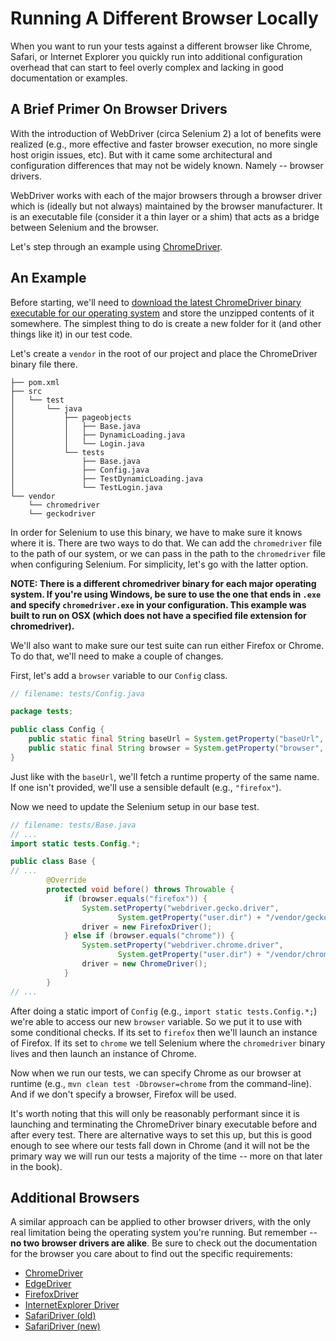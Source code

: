 # Running A Different Browser Locally

When you want to run your tests against a different browser like Chrome, Safari, or Internet Explorer you quickly run into additional configuration overhead that can start to feel overly complex and lacking in good documentation or examples.

## A Brief Primer On Browser Drivers

With the introduction of WebDriver (circa Selenium 2) a lot of benefits were realized (e.g., more effective and faster browser execution, no more single host origin issues, etc). But with it came some architectural and configuration differences that may not be widely known. Namely -- browser drivers.

WebDriver works with each of the major browsers through a browser driver which is (ideally but not always) maintained by the browser manufacturer. It is an executable file (consider it a thin layer or a shim) that acts as a bridge between Selenium and the browser.

Let's step through an example using [ChromeDriver](https://sites.google.com/a/chromium.org/chromedriver/).

## An Example

Before starting, we'll need to [download the latest ChromeDriver binary executable for our operating system](http://chromedriver.storage.googleapis.com/index.html) and store the unzipped contents of it somewhere. The simplest thing to do is create a new folder for it (and other things like it) in our test code.

Let's create a `vendor` in the root of our project and place the ChromeDriver binary file there.

```text
├── pom.xml
├── src
│   └── test
│       └── java
│           ├── pageobjects
│           │   ├── Base.java
│           │   ├── DynamicLoading.java
│           │   └── Login.java
│           └── tests
│               ├── Base.java
│               ├── Config.java
│               ├── TestDynamicLoading.java
│               └── TestLogin.java
└── vendor
    └── chromedriver
    └── geckodriver
```

In order for Selenium to use this binary, we have to make sure it knows where it is. There are two ways to do that. We can add the `chromedriver` file to the path of our system, or we can pass in the path to the `chromedriver` file when configuring Selenium. For simplicity, let's go with the latter option.

__NOTE: There is a different chromedriver binary for each major operating system. If you're using Windows, be sure to use the one that ends in `.exe` and specify `chromedriver.exe` in your configuration. This example was built to run on OSX (which does not have a specified file extension for chromedriver).__

We'll also want to make sure our test suite can run either Firefox or Chrome. To do that, we'll need to make a couple of changes.

First, let's add a `browser` variable to our `Config` class.

```java
// filename: tests/Config.java

package tests;

public class Config {
    public static final String baseUrl = System.getProperty("baseUrl", "http://the-internet.herokuapp.com");
    public static final String browser = System.getProperty("browser", "firefox");
}
```

Just like with the `baseUrl`, we'll fetch a runtime property of the same name. If one isn't provided, we'll use a sensible default (e.g., `"firefox"`).

Now we need to update the Selenium setup in our base test.

```java
// filename: tests/Base.java
// ...
import static tests.Config.*;

public class Base {
// ...
        @Override
        protected void before() throws Throwable {
            if (browser.equals("firefox")) {
                System.setProperty("webdriver.gecko.driver",
                        System.getProperty("user.dir") + "/vendor/geckodriver");
                driver = new FirefoxDriver();
            } else if (browser.equals("chrome")) {
                System.setProperty("webdriver.chrome.driver",
                        System.getProperty("user.dir") + "/vendor/chromedriver");
                driver = new ChromeDriver();
            }
        }
// ...
```

After doing a static import of `Config` (e.g., `import static tests.Config.*;`) we're able to access our new `browser` variable. So we put it to use with some conditional checks. If its set to `firefox` then we'll launch an instance of Firefox. If its set to `chrome` we tell Selenium where the `chromedriver` binary lives and then launch an instance of Chrome.

Now when we run our tests, we can specify Chrome as our browser at runtime (e.g., `mvn clean test -Dbrowser=chrome` from the command-line). And if we don't specify a browser, Firefox will be used.

It's worth noting that this will only be reasonably performant since it is launching and terminating the ChromeDriver binary executable before and after every test. There are alternative ways to set this up, but this is good enough to see where our tests fall down in Chrome (and it will not be the primary way we will run our tests a majority of the time -- more on that later in the book).

## Additional Browsers

A similar approach can be applied to other browser drivers, with the only real limitation being the operating system you're running. But remember -- __no two browser drivers are alike__. Be sure to check out the documentation for the browser you care about to find out the specific requirements:

+ [ChromeDriver](https://github.com/seleniumhq/selenium/wiki/ChromeDriver)
+ [EdgeDriver](https://developer.microsoft.com/en-us/microsoft-edge/platform/documentation/dev-guide/tools/webdriver/)
+ [FirefoxDriver](https://github.com/seleniumhq/selenium/wiki/FirefoxDriver)
+ [InternetExplorer Driver](https://github.com/seleniumhq/selenium/wiki/InternetExplorerDriver)
+ [SafariDriver (old)](https://github.com/seleniumhq/selenium/wiki/SafariDriver)
+ [SafariDriver (new)](https://webkit.org/blog/6900/webdriver-support-in-safari-10/)

